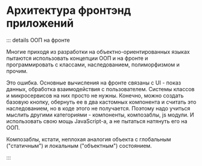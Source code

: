 # Архитектура фронтэнд приложений

::: details ООП на фронте

Многие приходя из разработки на объектно-ориентированных языках пытаются использовать концепции ООП и на фронте и программировать с классами, наследованием, полиморфизмом и прочим.

Это ошибка. Основные вычисления на фронте связаны с UI - показ данных, обработка взаимодействия с пользователем. Системы классов и микросервисов на них просто не нужны. Конечно, можно создать базовую кнопку, обернуть ее в два кастомных компонента и считать это наследованием, но в коде этого не получается. Поэтому надо учиться мыслить другими категориями - компоненты, композаблы, js модули. И использовать свою мощь JavaScript-a, а не пытаться натянуть его на ООП.

Композаблы, кстати, неплохая аналогия объекта с глобальным ("статичным") и локальным ("объектным") состоянием.

:::
